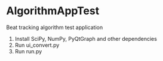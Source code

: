 # AlgorithmAppTest
Beat tracking algorithm test application

1) Install SciPy, NumPy, PyQtGraph and other dependencies
2) Run ui_convert.py
3) Run run.py
